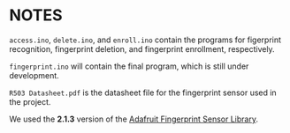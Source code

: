 # NOTES

`access.ino`, `delete.ino`, and `enroll.ino` contain the programs for figerprint recognition, fingerprint deletion, and fingerprint enrollment, respectively.

`fingerprint.ino` will contain the final program, which is still under development.

`R503 Datasheet.pdf` is the datasheet file for the fingerprint sensor used in the project.

We used the **2.1.3** version of the [Adafruit Fingerprint Sensor Library](https://github.com/adafruit/Adafruit-Fingerprint-Sensor-Library).
